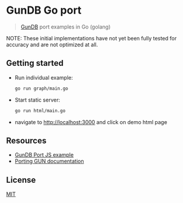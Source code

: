 # GunDB Go port

> [GunDB](https://github.com/amark/gun) port examples in Go (golang)


NOTE: These initial implementations have not yet been fully tested for accuracy and are not optimized at all.

## Getting started

- Run individual example:

    ```bash
    go run graph/main.go
    ```

- Start static server:

    ```bash
    go run html/main.go
    ```

- navigate to [http://localhost:3000](http://localhost:3000) and click on demo html page


## Resources

- [GunDB Port JS example](https://github.com/gundb/port)
- [Porting GUN documentation](https://gun.eco/docs/Porting-GUN)

## License

[MIT](LICENSE)
